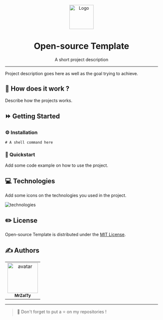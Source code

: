 <p align="center">
    <a href="https://github.com/MrZalTy/open-source-template">
    <img src="https://cdn.svgporn.com/logos/opensource.svg?response-content-disposition=attachment%3Bfilename%3Dopensource.svg" width="80" alt="Logo" /></a>
</p>

<h1 align="center">Open-source Template</h1>

<p align="center">A short project description</p>

---

Project description goes here as well as the goal trying to achieve.

## 📕 How does it work ?

Describe how the projects works.

## ⏩ Getting Started

### ⚙️ Installation

```shell
# A shell command here
```

### 🏁 Quickstart

Add some code example on how to use the project.

## 💻 Technologies

Add some icons on the technologies you used in the project.

<img src="https://skillicons.dev/icons?i=js,ts,cpp,python,go,rust" alt="technologies" />

## ✏️ License

Open-source Template is distributed under the [MIT License](LICENSE).

## ✍️ Authors

<table>
  <tr>
    <td align="center">
      <a href="https://github.com/MrZalTy">
        <img src="https://avatars.githubusercontent.com/u/25481821?v=4?s=100" width="100px;" alt="avatar"/><br />
      <sub>
        <b>MrZalTy</b>
      </sub>
    </a>
  </tr>
</table>

---

> 🚀 Don't forget to put a ⭐️ on my repositories !
